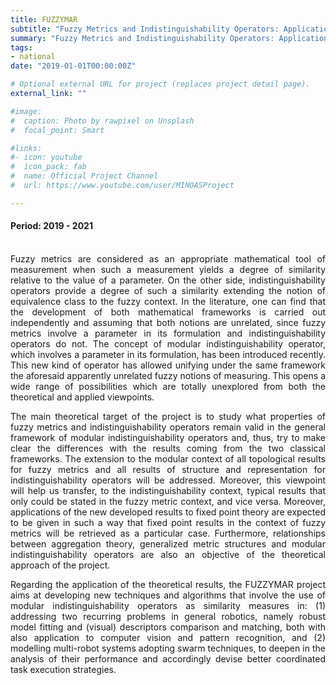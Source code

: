```yaml
---
title: FUZZYMAR
subtitle: "Fuzzy Metrics and Indistinguishability Operators: Applications to Robotics"
summary: "Fuzzy Metrics and Indistinguishability Operators: Applications to Robotics"
tags:
- national
date: "2019-01-01T00:00:00Z"

# Optional external URL for project (replaces project detail page).
external_link: ""

#image:
#  caption: Photo by rawpixel on Unsplash
#  focal_point: Smart

#links:
#- icon: youtube
#  icon_pack: fab
#  name: Official Project Channel
#  url: https://www.youtube.com/user/MINOASProject

---
```

<div style="text-align: justify">

#### Period: 2019 - 2021
<br />
Fuzzy metrics are considered as an appropriate mathematical tool of measurement when such a measurement yields a degree of similarity relative to the value of a parameter. On the other side, indistinguishability operators provide a degree of such a similarity extending the notion of equivalence class to the fuzzy context. In the literature, one can find that the development of both mathematical frameworks is carried out independently and assuming that both notions are unrelated, since fuzzy metrics involve a parameter in its formulation and indistinguishability operators do not. The concept of modular indistinguishability operator, which involves a parameter in its formulation, has been introduced recently. This new kind of operator has allowed unifying under the same framework the aforesaid apparently unrelated fuzzy notions of measuring. This opens a wide range of possibilities which are totally unexplored from both the theoretical and applied viewpoints.

The main theoretical target of the project is to study what properties of fuzzy metrics and indistinguishability operators remain valid in the general framework of modular indistinguishability operators and, thus, try to make clear the differences with the results coming from the two classical frameworks. The extension to the modular context of all topological results for fuzzy metrics and all results of structure and representation for indistinguishability operators will be addressed. Moreover, this viewpoint will help us transfer, to the indistinguishability context, typical results that only could be stated in the fuzzy metric context, and vice versa. Moreover, applications of the new developed results to fixed point theory are expected to be given in such a way that fixed point results in the context of fuzzy metrics will be retrieved as a particular case. Furthermore, relationships between aggregation theory, generalized metric structures and modular indistinguishability operators are also an objective of the theoretical approach of the project.

Regarding the application of the theoretical results, the FUZZYMAR project aims at developing new techniques and algorithms that involve the use of modular indistinguishability operators as similarity measures in: (1) addressing two recurring problems in general robotics, namely robust model fitting and (visual) descriptors comparison and matching, both with also application to computer vision and pattern recognition, and (2) modelling multi-robot systems adopting swarm techniques, to deepen in the analysis of their performance and accordingly devise better coordinated task execution strategies.

</div>